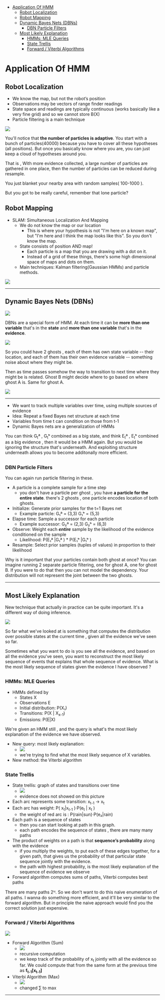 [](...menustart)

- [Application Of HMM](#707c429b9c8c69d66ffa62008078d67c)
    - [Robot Localization](#cb8f3326ecf05b343100368b1fce61b4)
    - [Robot Mapping](#456efe59f69acce2f3949ed5ec0af420)
    - [Dynamic Bayes Nets (DBNs)](#e2237c4bb83f0a39f439746f01a1814f)
        - [DBN Particle Filters](#8b6016f7e9c11348859d14b1b2968de6)
    - [Most Likely Explanation](#acde5ccfd9d402faf86e320b802cdf2e)
        - [HMMs: MLE Queries](#a6f1a19a2e48162ea4decdd5eebe0d71)
        - [State Trellis](#9505b7524724df56002d7434a8ab6d4d)
        - [Forward / Viterbi Algorithms](#d1b64f8404dac1019eb7a414a8e5f21c)

[](...menuend)


<h2 id="707c429b9c8c69d66ffa62008078d67c"></h2>

# Application Of HMM


<h2 id="cb8f3326ecf05b343100368b1fce61b4"></h2>

## Robot Localization 

- We know the map, but not the robot’s position
- Observations may be vectors of range finder readings
- State space and readings are typically continuous (works basically like a very fine grid) and so we cannot store B(X)
- Particle filtering is a main technique


![](../imgs/cs188_hmm_app_robot_localization.png)

You'll notice that **the number of particles is adaptive**. You start with a bunch of particles(40000) because you have to cover all these hypotheses (all positions). But once you basically know where you are, you can just keep a cloud of hypotheses around you. 

That is , With more evidence collected, a large number of particles are gathered in one place, then the number of particles can be reduced during resample.

You just blanket your nearby area with random samples( 100-1000 ).

But you got to be really careful, remember that lone particle?



<h2 id="456efe59f69acce2f3949ed5ec0af420"></h2>

## Robot Mapping

- SLAM: Simultaneous Localization And Mapping
    - We do not know the map or our location
        - This is where your hypothesis is not "I'm here on a known map", but "I'm here and I think the map looks like this". So you don't know the map.
    - State consists of position AND map!
        - Each particle is a map that you are drawing with a dot on it.
        - Instead of a grid of these things, there's some high dimensional space of maps and dots on them.
    - Main techniques: Kalman filtering(Gaussian HMMs) and particle methods.

![](../imgs/cs188_hmm_appli_robot_mapping.png)




---

<h2 id="e2237c4bb83f0a39f439746f01a1814f"></h2>

## Dynamic Bayes Nets (DBNs)

![](../imgs/cs_188_dynamic_bayes_net.png)

DBNs are a special form of HMM. At each time it can be **more than one variable** that's in the **state** and **more than one variable** that's in the **evidence**. 

![](../imgs/cs188_hmm_app_DBNs.png)

So you could have 2 ghosts , each of them has own state variable -- their location, and each of them has their own evidence variable -- something noise about where they might be. 

Then as time passes somehow the way to transition to next time where they might be is related. Ghost B might decide where to go based on where ghost A is. Same for ghost A. 


![](../imgs/cs188_hmm_app_DBNs_trans.png)

---

- We want to track multiple variables over time, using multiple sources of evidence
- Idea: Repeat a fixed Bayes net structure at each time
- Variables from time t can condition on those from t-1
- Dynamic Bayes nets are a generalization of HMMs

You can think G<sub>t</sub>ª , G<sub>t</sub>ᵇ combined as a big state, and think E<sub>t</sub>ª , E<sub>t</sub>ᵇ combined as a big evidence , then it would be a HMM again. But you would be ignoring the structure that's underneath.  And exploiting structure underneath allows you to become additonally more efficient.

<h2 id="8b6016f7e9c11348859d14b1b2968de6"></h2>

### DBN Particle Filters

You can again run particle filtering in these. 

- A particle is a complete sample for a time step
    - you don't have a particle per ghost , you have **a particle for the entire state**. there's 2 ghosts , one particle encodes location of both ghosts.
- Initialize: Generate prior samples for the t=1 Bayes net
    - Example particle: G₁ª = (3,3) G₁ᵇ = (5,3)
- Elapse time: Sample a successor for each particle 
    - Example successor: G₂ª = (2,3) G₂ᵇ = (6,3)
- Observe: Weight each ***entire*** sample by the likelihood of the evidence conditioned on the sample
    - Likelihood: P(E₁ª |G₁ª ) * P(E₁ᵇ |G₁ᵇ ) 
- Resample: Select prior samples (tuples of values) in proportion to their likelihood

Why is it important that your particles contain both ghost at once? You can imagine running 2 separate particle filtering, one for ghost A, one for ghost B. If you were to do that then you can not model the dependency. Your distribution will not represent the joint between the two ghosts. 

---

<h2 id="acde5ccfd9d402faf86e320b802cdf2e"></h2>

## Most Likely Explanation

New technique that actually in practice can be quite important. It's a different way of doing inference. 

![](../imgs/cs188_hmm_MLE.png)

So far what we've looked at is something that computes the distribution over possible states at the current time , given all the evidence we've seen so far.

Sometimes what you want to do is you see all the evidence, and based on all the evidence you've seen, you want to reconstruct the most likely sequence of events that explains that whole sequence of evidence.  What is the most likely sequence of states given the evidence I have observed ?

<h2 id="a6f1a19a2e48162ea4decdd5eebe0d71"></h2>

### HMMs: MLE Queries

- HMMs defined by
    - States X
    - Observations E
    - Initial distribution: P(X₁)
    - Transitions: P(X | X<sub>x-1</sub>)
    - Emissions: P(E|X)

We're given an HMM still , and the query is what's the most likely explanation of the evidence we have observed. 

- New query: most likely explanation:
    - ![](../imgs/cs188_hmm_app_mle_query.png)
    - we're trying to find what the most likely sequence of X variables. 
- New method: the Viterbi algorithm


<h2 id="9505b7524724df56002d7434a8ab6d4d"></h2>

### State Trellis

- State trellis: graph of states and transitions over time
    - ![][1]
    - evidence does not showed on this picture
- Each arc represents some transition: x<sub>t-1</sub> → x<sub>t</sub>
- Each arc has weight: P( x<sub>t</sub>|x<sub>t-1</sub> )·P(e<sub>t</sub> | x<sub>t</sub> )
    - the weight of red arc is : P(rain|sun)·P(e₂|rain)
- Each path is a sequence of states
    - then you can start looking at path in this graph.
    - each path encodes the sequence of states , there are many many paths
- The product of weights on a path is that **sequence’s probability** along with the evidence
    - if you multiply the weights, to put each of these edges together, for a given path, that gives us the probability of that particular state sequence jointly with the evidence. 
    - the path with highest probability, is the most likely explanation of the sequence of evidence we observe
- Forward algorithm computes sums of paths, Viterbi computes best paths

There are many paths 2ᴺ. So we don't want to do this naive enumeration of all paths. I wanna do something more efficient, and it'll be very similar to the forward algorithm. But in principle the naive approach would find you the correct solution just expensive.


<h2 id="d1b64f8404dac1019eb7a414a8e5f21c"></h2>

### Forward / Viterbi Algorithms

![][1]


- Forward Algorithm (Sum)
    - ![](../imgs/cs188_hmm_app_forward_algorithm.png)
    - recursive computation 
    - we keep track of the probability of x<sub>t</sub> jointly with all the evidence so far. We could compute that from the same form at the previous time as **f<sub>t-1</sub>[x<sub>t-1</sub>]**
- Viterbi Algorithm (Max)
    - ![](../imgs/cs188_hmm_app_viterbi_algorithm.png)
    - changed ∑ to max


---

 [1]: ../imgs/cs188_hmm_app_state_trellis.png



